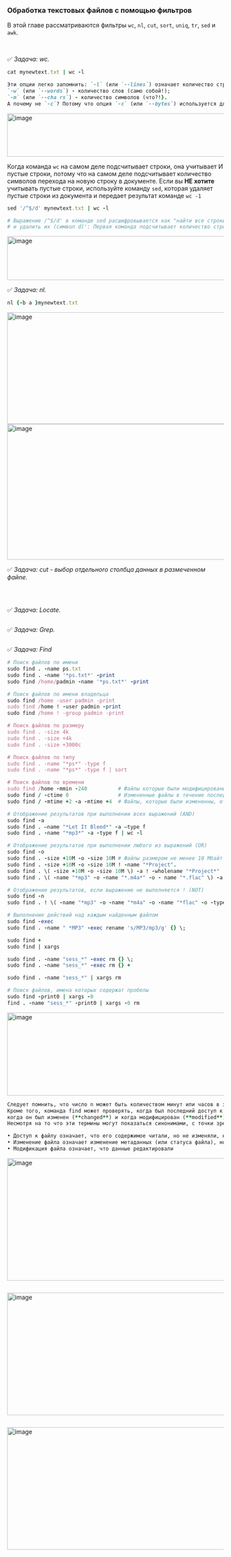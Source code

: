 ### Обработка текстовых файлов с помощью фильтров

В этой главе рассматриваются фильтры `wc`, `nl`, `cut`, `sort`, `uniq`, `tr`, `sed` и `awk`.



<br>

:white_check_mark: _Задача: <a name='1'>wc</a>._

```ruby
cat mynewtext.txt | wc -l

```

```ruby
Эти опции легко запомнить: `-l` (или `--lines`) означает количество строк (понятное дело!}; 
`-w` (или `--words`) - количество слов (само собой!); 
`-m` (или `--cha rs`) - количество символов (что?!}. 
А почему не `-с`? Потому что опция `-с` (или `--bytes`) используется для подсчета байтов в документе
```
<img width="1452" height="101" alt="image" src="https://github.com/user-attachments/assets/0d04a151-5a2b-40c4-8c87-62d4ba9c1b73" />


Когда команда `wc` на самом деле подсчитывает строки, она учитывает И пустые строки, потому что на самом деле подсчитывает количество символов перехода на новую строку в документе. Если вы **НЕ хотите** учитывать пустые строки, используйте команду `sed`, которая удаляет пустые строки из документа и передает результат команде `wc -1`

```ruby
sed '/^$/d' mynewtext.txt | wc -l

# Выражение /^$/d' в команде sed расшифровывается как "найти все строки, в которых между началом (символ ^) и концом (символ $) ничего нет,
# и удалить их (символ d)': Первая команда подсчитывает количество строк в mynewtext.txt (9); а без учета пустых строк мы получаем (7)
```
<img width="1452" height="102" alt="image" src="https://github.com/user-attachments/assets/b3c6c33a-9d0d-4a1f-afce-63c57c4bc133" />  




<br>

:white_check_mark: _Задача: <a name='1'>nl</a>._

```ruby
nl {-b a }mynewtext.txt
```
<img width="1449" height="260" alt="image" src="https://github.com/user-attachments/assets/5beb7c24-2bb4-45ec-a4bc-ce19cd8fd109" />

<img width="1690" height="316" alt="image" src="https://github.com/user-attachments/assets/33cf66c9-4b48-4d13-8498-c365c8e06a71" />  



<br>

:white_check_mark: _Задача: <a name='1'>cut - выбор отдельноrо столбца данных в размеченном файnе</a>._

```ruby

```



<br>

:white_check_mark: _Задача: <a name='1'>Locate</a>._

```ruby

```




:white_check_mark: _Задача: <a name='1'>Grep</a>._

```ruby

```




:white_check_mark: _Задача: <a name='1'>Find</a>_

```ruby
# Поиск файлов по имени
sudo find . -name ps.txt
sudo find . -name '*ps.txt*' -print
sudo find /home/padmin -name '*ps.txt*' -print

# Поиск файлов по имени владельца
sudo find /home -user padmin -print
sudo find /home ! -user padmin -print
sudo find /home ! -group padmin -print

# Поиск файлов по размеру
sudo find . -size 4k
sudo find . -size +4k
sudo find . -size +3000c

# Поиск файлов по типу
sudo find . -name "*ps*" -type f
sudo find . -name "*ps*" -type f | sort

# Поиск файлов по времени
sudo find /home -mmin -240          # Файлы которые были модифицированы менее 240 минут назад
sudo find / -ctime 0                # Измененные файлы в течение последних 24 часов
sudo find / -mtime +2 -a -mtime +4  # Файлы, которые были измененны, от двух до четырех суток назад

# Отображение результатов при выполнении всех выражений (AND)
sudo find -a
sudo find . –name "*Let It Bleed*" -a –type f
sudo find . -name "*mp3*" -a -type f | wc -l

# Отображение результатов при выполнении любого из выражений (OR)
sudo find -o
sudo find . -size +10M -o -size 10M # Файлы размером не менее 10 Мбайт
sudo find . -size +10M -o -size 10M ! -name "*Project".
sudo find . \( -size +10M -o -size 10M \) -a ! -wholename "*Project*"
sudo find . \( -name "*mp3" -o -name "*.m4a*" -o - name "*.flac" \) -a -type f | wc -l

# Отображение результатов, если выражение не выполняется ! (NOT)
sudo find -n
sudo find . ! \( -name "*mp3" -o -name "*m4a" -o -name "*flac" -o -type d \)

# Выполнение действий над каждым найденным файлом
sudo find -exec
sudo find . -name " *MP3" -exec rename 's/MP3/mp3/g' {} \;

sudo find +
sudo find | xargs

sudo find . -name "sess_*" -exec rm {} \;
sudo find . -name "sess_*" -exec rm {} +

sudo find . -name "sess_*" | xargs rm

# Поиск файлов, имена которых содержат пробелы
sudo find -print0 | xargs -0
find . -name "sess_*" -print0 | xargs -0 rm

```

<img width="680" height="193" alt="image" src="https://github.com/user-attachments/assets/6d294102-048a-4b22-b9ba-d7b5c8de254c" />

```ruby
Следует помнить, что число n может быть количеством минут или часов в зависимости от конкретного случая.
Кроме того, команда find может проверять, когда был последний доступ к файлу (**accessed**),
когда он был изменен (**changed**) и когда модифицирован (**modified**).
Несмотря на то что эти термины могут показаться синонимами, с точки зрения системы Linux в них вкладывается разный смысл.

• Доступ к файлу означает, что его содержимое читали, но не изменяли, например, с помощью команды less.
• Изменение файла означает изменение метаданных (или статуса файла), но не его содержимого, например, с помощью команд chmod, chown, link и rename.
• Модификация файла означает, что данные редактировали
```

<img width="1100" height="285" alt="image" src="https://github.com/user-attachments/assets/c41f48f8-d284-41d9-981d-0e6a41fe2d82" />

```ruby

```

<img width="1100" height="285" alt="image" src="https://github.com/user-attachments/assets/3d91a202-31f2-4574-8f49-cea293b1b4fc" />

```ruby

```

<img width="1100" height="285" alt="image" src="https://github.com/user-attachments/assets/692c486a-e78c-4774-a9df-329b0f4740e1" />



